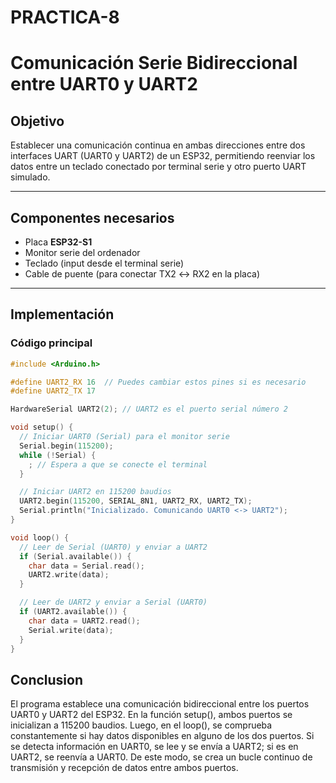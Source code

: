 # PRACTICA-8
# Comunicación Serie Bidireccional entre UART0 y UART2

## Objetivo

Establecer una comunicación continua en ambas direcciones entre dos interfaces UART (UART0 y UART2) de un ESP32, permitiendo reenviar los datos entre un teclado conectado por terminal serie y otro puerto UART simulado.

---

## Componentes necesarios

- Placa **ESP32-S1**
- Monitor serie del ordenador
- Teclado (input desde el terminal serie)
- Cable de puente (para conectar TX2 ↔ RX2 en la placa)

---

## Implementación

### Código principal

```cpp
#include <Arduino.h>

#define UART2_RX 16  // Puedes cambiar estos pines si es necesario
#define UART2_TX 17

HardwareSerial UART2(2); // UART2 es el puerto serial número 2

void setup() {
  // Iniciar UART0 (Serial) para el monitor serie
  Serial.begin(115200);
  while (!Serial) {
    ; // Espera a que se conecte el terminal
  }

  // Iniciar UART2 en 115200 baudios
  UART2.begin(115200, SERIAL_8N1, UART2_RX, UART2_TX);
  Serial.println("Inicializado. Comunicando UART0 <-> UART2");
}

void loop() {
  // Leer de Serial (UART0) y enviar a UART2
  if (Serial.available()) {
    char data = Serial.read();
    UART2.write(data);
  }

  // Leer de UART2 y enviar a Serial (UART0)
  if (UART2.available()) {
    char data = UART2.read();
    Serial.write(data);
  }
}
```
## Conclusion

El programa establece una comunicación bidireccional entre los puertos UART0 y UART2 del ESP32. En la función setup(), ambos puertos se inicializan a 115200 baudios. Luego, en el loop(), se comprueba constantemente si hay datos disponibles en alguno de los dos puertos. Si se detecta información en UART0, se lee y se envía a UART2; si es en UART2, se reenvía a UART0. De este modo, se crea un bucle continuo de transmisión y recepción de datos entre ambos puertos.
